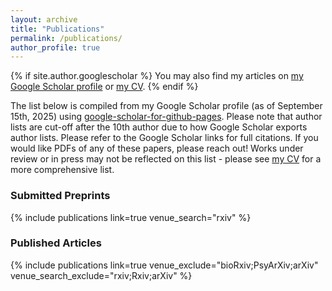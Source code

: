 ```yaml
---
layout: archive
title: "Publications"
permalink: /publications/
author_profile: true
---
```

  {% if site.author.googlescholar %}
  You may also find my articles on <a href="{{site.author.googlescholar}}">my Google Scholar profile</a> or <a href="https://smeisler.github.io/files/StevenMeisler_CV.pdf">my CV</a>.
  {% endif %}
  
  The list below is compiled from my Google Scholar profile (as of September 15th, 2025) using [google-scholar-for-github-pages](https://github.com/cmccomb/google-scholar-for-github-pages). Please note that author lists are cut-off after the 10th author due to how Google Scholar exports author lists. Please refer to the Google Scholar links for full citations. If you would like PDFs of any of these papers, please reach out! Works under review or in press may not be reflected on this list - please see <a href="https://smeisler.github.io/files/StevenMeisler_CV.pdf">my CV</a> for a more comprehensive list.
  
### Submitted Preprints
{% include publications link=true venue_search="rxiv" %}

### Published Articles
{% include publications link=true venue_exclude="bioRxiv;PsyArXiv;arXiv" venue_search_exclude="rxiv;Rxiv;arXiv" %}
